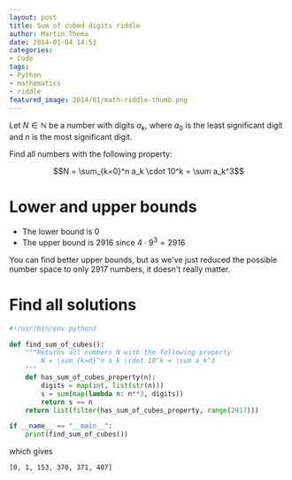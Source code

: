 ```yaml
---
layout: post
title: Sum of cubed digits riddle
author: Martin Thoma
date: 2014-01-04 14:53
categories:
- Code
tags:
- Python
- mathematics
- riddle
featured_image: 2014/01/math-riddle-thumb.png
---
```


Let $N \in \mathbb{N}$ be a number with digits $a_k$, where $a_0$ is the least
significant digit and $n$ is the most significant digit.

Find all numbers with the following property:

$$N = \sum_{k=0}^n a_k \cdot 10^k = \sum a_k^3$$

Lower and upper bounds
======================
* The lower bound is $0$
* The upper bound is $2916$ since $4\cdot 9^3 = 2916$

You can find better upper bounds, but as we've just reduced the 
possible number space to only 2917 numbers, it doesn't really matter.

Find all solutions
==================

```python
#!/usr/bin/env python3

def find_sum_of_cubes():
    """Returns all numbers N with the following property
        N = \sum_{k=0}^n a_k \cdot 10^k = \sum a_k^3
    """
    def has_sum_of_cubes_property(n):
        digits = map(int, list(str(n)))
        s = sum(map(lambda n: n**3, digits))
        return s == n
    return list(filter(has_sum_of_cubes_property, range(2917)))

if __name__ == "__main__":
    print(find_sum_of_cubes())
```

which gives

```bash
[0, 1, 153, 370, 371, 407]
```
